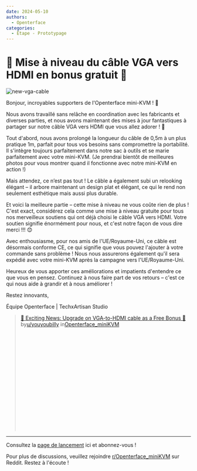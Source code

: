 ```yaml
---
date: 2024-05-10
authors:
  - Openterface
categories:
  - Étape - Prototypage
---
```


# 🌟 Mise à niveau du câble VGA vers HDMI en bonus gratuit 🌟

![new-vga-cable](https://pbs.twimg.com/media/GNQ4hA1bIAEsBHN?format=jpg&name=4096x4096)

Bonjour, incroyables supporters de l'Openterface mini-KVM ! 🚀

Nous avons travaillé sans relâche en coordination avec les fabricants et diverses parties, et nous avons maintenant des mises à jour fantastiques à partager sur notre câble VGA vers HDMI que vous allez adorer ! 🎉

Tout d'abord, nous avons prolongé la longueur du câble de 0,5m à un plus pratique 1m, parfait pour tous vos besoins sans compromettre la portabilité. Il s'intègre toujours parfaitement dans notre sac à outils et se marie parfaitement avec votre mini-KVM. (Je prendrai bientôt de meilleures photos pour vous montrer quand il fonctionne avec notre mini-KVM en action !)

Mais attendez, ce n’est pas tout ! Le câble a également subi un relooking élégant – il arbore maintenant un design plat et élégant, ce qui le rend non seulement esthétique mais aussi plus durable.

Et voici la meilleure partie – cette mise à niveau ne vous coûte rien de plus ! C'est exact, considérez cela comme une mise à niveau gratuite pour tous nos merveilleux soutiens qui ont déjà choisi le câble VGA vers HDMI. Votre soutien signifie énormément pour nous, et c'est notre façon de vous dire merci !!! 😊

<!-- more -->

Avec enthousiasme, pour nos amis de l'UE/Royaume-Uni, ce câble est désormais conforme CE, ce qui signifie que vous pouvez l'ajouter à votre commande sans problème ! Nous nous assurerons également qu'il sera expédié avec votre mini-KVM après la campagne vers l'UE/Royaume-Uni.

Heureux de vous apporter ces améliorations et impatients d'entendre ce que vous en pensez. Continuez à nous faire part de vos retours – c'est ce qui nous aide à grandir et à nous améliorer !

Restez innovants,

Équipe Openterface | TechxArtisan Studio


<blockquote class="reddit-embed-bq" style="height:316px" data-embed-height="316"><a href="https://www.reddit.com/r/Openterface_miniKVM/comments/1cp5v23/exciting_news_upgrade_on_vgatohdmi_cable_as_a/">🌟 Exciting News: Upgrade on VGA-to-HDMI cable as a Free Bonus 🌟</a><br> by<a href="https://www.reddit.com/user/youyoubilly/">u/youyoubilly</a> in<a href="https://www.reddit.com/r/Openterface_miniKVM/">Openterface_miniKVM</a></blockquote><script async="" src="https://embed.reddit.com/widgets.js" charset="UTF-8"></script>

--------

Consultez la [page de lancement](https://www.crowdsupply.com/techxartisan/openterface-mini-kvm) ici et abonnez-vous !

Pour plus de discussions, veuillez rejoindre [r/Openterface_miniKVM](https://www.reddit.com/r/Openterface_miniKVM/) sur Reddit. Restez à l'écoute !